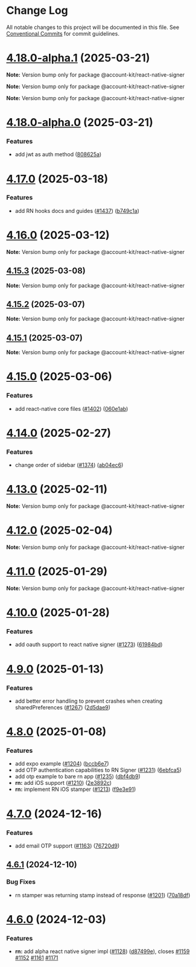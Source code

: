 # Change Log

All notable changes to this project will be documented in this file.
See [Conventional Commits](https://conventionalcommits.org) for commit guidelines.

# [4.18.0-alpha.1](https://github.com/alchemyplatform/aa-sdk/compare/v4.18.0-alpha.0...v4.18.0-alpha.1) (2025-03-21)

**Note:** Version bump only for package @account-kit/react-native-signer

**Note:** Version bump only for package @account-kit/react-native-signer

**Note:** Version bump only for package @account-kit/react-native-signer

# [4.18.0-alpha.0](https://github.com/alchemyplatform/aa-sdk/compare/v4.17.0...v4.18.0-alpha.0) (2025-03-21)

### Features

- add jwt as auth method ([808625a](https://github.com/alchemyplatform/aa-sdk/commit/808625aadd51591e2215f35e2fcb82df061b485c))

# [4.17.0](https://github.com/alchemyplatform/aa-sdk/compare/v4.16.0...v4.17.0) (2025-03-18)

### Features

- add RN hooks docs and guides ([#1437](https://github.com/alchemyplatform/aa-sdk/issues/1437)) ([b749c1a](https://github.com/alchemyplatform/aa-sdk/commit/b749c1a7e9a7978aa0327d408a9c7cc724b8cd0f))

# [4.16.0](https://github.com/alchemyplatform/aa-sdk/compare/v4.15.3...v4.16.0) (2025-03-12)

**Note:** Version bump only for package @account-kit/react-native-signer

## [4.15.3](https://github.com/alchemyplatform/aa-sdk/compare/v4.15.2...v4.15.3) (2025-03-08)

**Note:** Version bump only for package @account-kit/react-native-signer

## [4.15.2](https://github.com/alchemyplatform/aa-sdk/compare/v4.15.1...v4.15.2) (2025-03-07)

**Note:** Version bump only for package @account-kit/react-native-signer

## [4.15.1](https://github.com/alchemyplatform/aa-sdk/compare/v4.15.0...v4.15.1) (2025-03-07)

**Note:** Version bump only for package @account-kit/react-native-signer

# [4.15.0](https://github.com/alchemyplatform/aa-sdk/compare/v4.14.0...v4.15.0) (2025-03-06)

### Features

- add react-native core files ([#1402](https://github.com/alchemyplatform/aa-sdk/issues/1402)) ([060e1ab](https://github.com/alchemyplatform/aa-sdk/commit/060e1ab231db8455a71f25452e1a4cddace60dbd))

# [4.14.0](https://github.com/alchemyplatform/aa-sdk/compare/v4.13.0...v4.14.0) (2025-02-27)

### Features

- change order of sidebar ([#1374](https://github.com/alchemyplatform/aa-sdk/issues/1374)) ([ab04ec6](https://github.com/alchemyplatform/aa-sdk/commit/ab04ec6215d98d51ab8167f75c3968f8a452ad48))

# [4.13.0](https://github.com/alchemyplatform/aa-sdk/compare/v4.12.0...v4.13.0) (2025-02-11)

**Note:** Version bump only for package @account-kit/react-native-signer

# [4.12.0](https://github.com/alchemyplatform/aa-sdk/compare/v4.11.0...v4.12.0) (2025-02-04)

**Note:** Version bump only for package @account-kit/react-native-signer

# [4.11.0](https://github.com/alchemyplatform/aa-sdk/compare/v4.10.0...v4.11.0) (2025-01-29)

**Note:** Version bump only for package @account-kit/react-native-signer

# [4.10.0](https://github.com/alchemyplatform/aa-sdk/compare/v4.9.0...v4.10.0) (2025-01-28)

### Features

- add oauth support to react native signer ([#1273](https://github.com/alchemyplatform/aa-sdk/issues/1273)) ([61984bd](https://github.com/alchemyplatform/aa-sdk/commit/61984bdd65d5432a0abf8b5ce3549423438abe4e))

# [4.9.0](https://github.com/alchemyplatform/aa-sdk/compare/v4.8.0...v4.9.0) (2025-01-13)

### Features

- add better error handling to prevent crashes when creating sharedPreferences ([#1267](https://github.com/alchemyplatform/aa-sdk/issues/1267)) ([2d5dae9](https://github.com/alchemyplatform/aa-sdk/commit/2d5dae9545b13d21c3d5d432509f95e3cc275317))

# [4.8.0](https://github.com/alchemyplatform/aa-sdk/compare/v4.7.0...v4.8.0) (2025-01-08)

### Features

- add expo example ([#1204](https://github.com/alchemyplatform/aa-sdk/issues/1204)) ([bccb6e7](https://github.com/alchemyplatform/aa-sdk/commit/bccb6e7172fed90a24b5a875502cef3d0f660a8b))
- add OTP authentication capabilities to RN Signer ([#1231](https://github.com/alchemyplatform/aa-sdk/issues/1231)) ([6ebfca5](https://github.com/alchemyplatform/aa-sdk/commit/6ebfca58a7ef617d0915661171038daa0b497068))
- add otp example to bare rn app ([#1235](https://github.com/alchemyplatform/aa-sdk/issues/1235)) ([dbf4db9](https://github.com/alchemyplatform/aa-sdk/commit/dbf4db90b58220b184db388f43b2b2bded54d873))
- **rn:** add iOS support ([#1210](https://github.com/alchemyplatform/aa-sdk/issues/1210)) ([2e3892c](https://github.com/alchemyplatform/aa-sdk/commit/2e3892cac57c517cb93d0349297feedd2ca07dfb))
- **rn:** implement RN iOS stamper ([#1213](https://github.com/alchemyplatform/aa-sdk/issues/1213)) ([f9e3e91](https://github.com/alchemyplatform/aa-sdk/commit/f9e3e912700c35456ecdf97fa68bd1beb182f0bf))

# [4.7.0](https://github.com/alchemyplatform/aa-sdk/compare/v4.6.1...v4.7.0) (2024-12-16)

### Features

- add email OTP support ([#1163](https://github.com/alchemyplatform/aa-sdk/issues/1163)) ([76720d9](https://github.com/alchemyplatform/aa-sdk/commit/76720d9b647d5e65a78726935520c41d94c1f6ff))

## [4.6.1](https://github.com/alchemyplatform/aa-sdk/compare/v4.6.0...v4.6.1) (2024-12-10)

### Bug Fixes

- rn stamper was returning stamp instead of response ([#1201](https://github.com/alchemyplatform/aa-sdk/issues/1201)) ([70a18df](https://github.com/alchemyplatform/aa-sdk/commit/70a18dfc2a5a751e3e08830673d0d293bbca05e2))

# [4.6.0](https://github.com/alchemyplatform/aa-sdk/compare/v4.5.1...v4.6.0) (2024-12-03)

### Features

- **rn:** add alpha react native signer impl ([#1128](https://github.com/alchemyplatform/aa-sdk/issues/1128)) ([d87499e](https://github.com/alchemyplatform/aa-sdk/commit/d87499ee609e427def7abb6b02d565292d85c3cd)), closes [#1159](https://github.com/alchemyplatform/aa-sdk/issues/1159) [#1152](https://github.com/alchemyplatform/aa-sdk/issues/1152) [#1161](https://github.com/alchemyplatform/aa-sdk/issues/1161) [#1171](https://github.com/alchemyplatform/aa-sdk/issues/1171)
